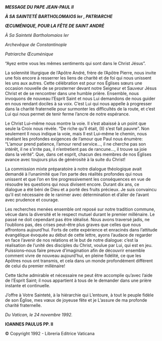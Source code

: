 ***MESSAGE DU PAPE JEAN-PAUL II***

***À SA SAINTETÉ BARTHOLOMAIOS Ier , PATRIARCHE***

***ŒCUMÉNIQUE, POUR LA FÊTE DE SAINT ANDRÉ***

*À Sa Sainteté Bartholomaios Ier*

*Archevêque de Constantinople*

*Patriarche Œcuménique*

“Ayez entre vous les mêmes sentiments qui sont dans le Christ Jésus”.

La solennité liturgique de l’Apôtre André, frère de l’Apôtre Pierre, nous invite une fois encore à resserrer les liens de charité et de foi qui nous unissent les uns aux autres. Cette célébration est pour nos Églises sœurs une occasion nouvelle de se prosterner devant notre Seigneur et Sauveur Jésus Christ et de se rencontrer dans une humble prière. Ensemble, nous invoquons de nouveau l’Esprit Saint et nous Lui demandons de nous guider en nous rendant dociles à sa voix. C’est Lui qui nous appelle à progresser dans la charité fraternelle pour surmonter les difficultés de la route, et c’est Lui qui nous permet de tenir ferme l’ancre de notre espérance.

Le Christ Lui–même nous montre la voie. Il s’est abaissé à un point que seule la Croix nous révèle. “De riche qu’Il était, (Il) s’est fait pauvre”. Non seulement Il nous indique la voie, mais Il est Lui–même le chemin, nous révélant les profondes exigences de l’amour que Paul nous énumère: “L’amour prend patience, l’amour rend service..., il ne cherche pas son intérêt, il ne s’irrite pas, il n’entretient pas de rancune..., il trouve sa joie dans la vérité”. Que, dans cet esprit, chacun des membres de nos Églises avance avec toujours plus de générosité à la suite du Christ!

La commission mixte préparatoire à notre dialogue théologique avait demandé à l’unanimité que l’on parte des réalités profondes qui nous unissent et que l’on en tire progressivement les conséquences en vue de résoudre les questions qui nous divisent encore. Durant dix ans, ce dialogue a été béni de Dieu et a porté des fruits précieux. Je suis convaincu qu’il est nécessaire de le ranimer avec détermination et d’aller de l’avant avec prudence et courage.

Les recherches menées ensemble ont reposé sur notre tradition commune, vécue dans la diversité et le respect mutuel durant le premier millénaire. Le passé ne doit cependant pas être idéalisé. Nous avons traversé jadis, ne l’oublions pas, des crises peut–être plus graves que celles que nous affrontons aujourd’hui. Forts de cette expérience et enracinés dans l’attitude évangélique évoquée au début de cette lettre, ayons l’audace de regarder en face l’avenir de nos relations et le but de notre dialogue: c’est la réalisation de l’unité des disciples du Christ, voulue par Lui, qui est en jeu. Puissions–nous faire preuve d’imagination afin de découvrir ensemble comment vivre de nouveau aujourd’hui, en pleine fidélité, ce que les Apôtres nous ont transmis, et cela dans un monde profondément différent de celui du premier millénaire!

Cette tâche admirable et nécessaire ne peut être accomplie qu’avec l’aide de l’Esprit Saint; il nous appartient à tous de le demander dans une prière instante et continuelle.

J’offre à Votre Sainteté, à la hiérarchie qui L’entoure, à tout le peuple fidèle de son Église, mes vœux de joyeuse fête et je L’assure de ma profonde charité fraternelle.

*Du Vatican, le 24 novembre 1992.*

**IOANNES PAULUS PP. II**

© Copyright 1992 - Libreria Editrice Vaticana